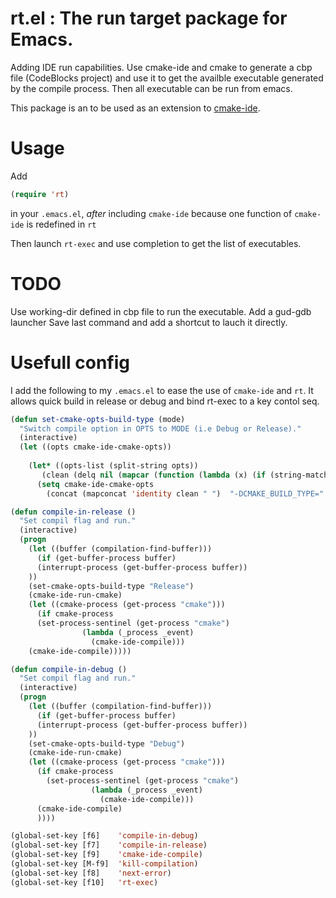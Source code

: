 # rt.el : The run target package for Emacs.

Adding IDE run capabilities. Use cmake-ide and cmake to generate a cbp file (CodeBlocks project) and use it to get the availble executable generated by the compile process. Then all executable can be run from emacs. 

This package is an to be used as an extension to [cmake-ide](https://github.com/atilaneves/cmake-ide).

# Usage
Add
```lisp
(require 'rt)
``` 
in your `.emacs.el`, *after* including `cmake-ide` because one function of `cmake-ide` is redefined in `rt`

Then launch `rt-exec` and use completion to get the list of executables.

# TODO 
Use working-dir defined in cbp file to run the executable.
Add a gud-gdb launcher
Save last command and add a shortcut to lauch it directly.

# Usefull config

I add the following to my `.emacs.el` to ease the use of `cmake-ide` and `rt`. It allows quick build in release or debug and bind rt-exec to a key contol seq.

```lisp
(defun set-cmake-opts-build-type (mode)
  "Switch compile option in OPTS to MODE (i.e Debug or Release)."
  (interactive)
  (let ((opts cmake-ide-cmake-opts))
    
    (let* ((opts-list (split-string opts))
	   (clean (delq nil (mapcar (function (lambda (x) (if (string-match-p "CMAKE_BUILD_TYPE" x) 'nil x))) opts-list))))
      (setq cmake-ide-cmake-opts
	    (concat (mapconcat 'identity clean " ")  "-DCMAKE_BUILD_TYPE=" mode)))))

(defun compile-in-release ()
  "Set compil flag and run."
  (interactive)
  (progn
    (let ((buffer (compilation-find-buffer)))
      (if (get-buffer-process buffer)
	  (interrupt-process (get-buffer-process buffer))
	))
    (set-cmake-opts-build-type "Release")
    (cmake-ide-run-cmake)
    (let ((cmake-process (get-process "cmake")))
      (if cmake-process
	  (set-process-sentinel (get-process "cmake")
				(lambda (_process _event)
				  (cmake-ide-compile)))
	(cmake-ide-compile)))))

(defun compile-in-debug ()
  "Set compil flag and run."
  (interactive)
  (progn
    (let ((buffer (compilation-find-buffer)))
      (if (get-buffer-process buffer)
	  (interrupt-process (get-buffer-process buffer))
	))
    (set-cmake-opts-build-type "Debug")
    (cmake-ide-run-cmake)
    (let ((cmake-process (get-process "cmake")))
      (if cmake-process
	    (set-process-sentinel (get-process "cmake")
				  (lambda (_process _event)
				    (cmake-ide-compile)))
	  (cmake-ide-compile)
      ))))

(global-set-key [f6]    'compile-in-debug)
(global-set-key [f7]    'compile-in-release)
(global-set-key [f9]    'cmake-ide-compile)
(global-set-key [M-f9]  'kill-compilation)
(global-set-key [f8]    'next-error)
(global-set-key [f10]   'rt-exec)

```
